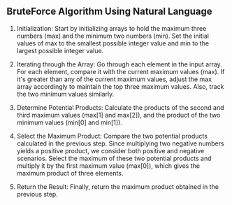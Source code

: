 ## BruteForce Algorithm Using Natural Language

1. Initialization: Start by initializing arrays to hold the maximum three numbers (max) and the minimum two numbers (min). Set the initial values of max to the smallest possible integer value and min to the largest possible integer value.

2. Iterating through the Array: Go through each element in the input array.
   For each element, compare it with the current maximum values (max). If it's greater than any of the current maximum values, adjust the max array accordingly to maintain the top three maximum values. Also, track the two minimum values similarly.

3. Determine Potential Products: Calculate the products of the second and third maximum values (max[1] and max[2]), and the product of the two minimum values (min[0] and min[1]).

4. Select the Maximum Product: Compare the two potential products calculated in the previous step. Since multiplying two negative numbers yields a positive product, we consider both positive and negative scenarios. Select the maximum of these two potential products and multiply it by the first maximum value (max[0]), which gives the maximum product of three elements.

5. Return the Result: Finally, return the maximum product obtained in the previous step.
